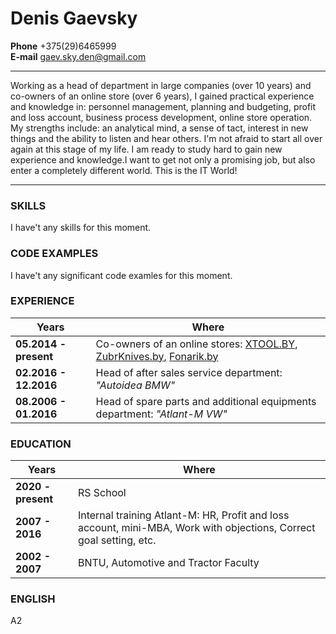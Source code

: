 # Denis Gaevsky  
**Phone** +375(29)6465999  
**E-mail** gaev.sky.den@gmail.com  

***  

Working as a head of department in large companies (over 10 years) and co-owners of an online store (over 6 years), I gained practical experience and knowledge in: personnel management, planning and budgeting, profit and loss account, business process development, online store operation. 
My strengths include: an analytical mind, a sense of tact, interest in new things and the ability to listen and hear others. 
I'm not afraid to start all over again at this stage of my life. I am ready to study hard to gain new experience and knowledge.I want to get not only a promising job, but also enter a completely different world. This is the IT World!

***  

### SKILLS

I have't any skills for this moment.


### CODE EXAMPLES

I have't any significant code examles for this moment.


### EXPERIENCE

Years | Where
------------------ | ------------------
**05.2014 - present** | Co-owners of an online stores: [XTOOL.BY](http://www.xtool.by/), [ZubrKnives.by](http://zubrknives.by/), [Fonarik.by](https://fonarik.by/)  
**02.2016 - 12.2016** | Head of after sales service department: *"Autoidea BMW"*
**08.2006 - 01.2016** | Head of spare parts and additional equipments department: *"Atlant-M VW"*
                        

### EDUCATION

Years | Where
------------------ | ------------------
**2020 - present** | RS School 
**2007 - 2016** | Internal training Atlant-M: HR, Profit and loss account, mini-MBA, Work with objections, Correct goal setting, etc. 
**2002 - 2007** | BNTU, Automotive and Tractor Faculty 


### ENGLISH

A2

[](https://guides.github.com/features/mastering-markdown/)

